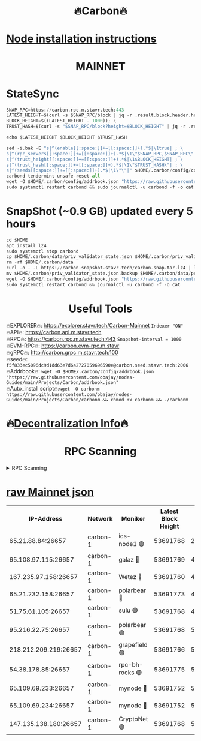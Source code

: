 <h1 align="center"> 🔥Carbon🔥</h1>

[Node installation instructions](https://github.com/obajay/nodes-Guides/tree/main/Projects/Carbon)
=
<h1 align="center"> MAINNET</h1>

# StateSync
```python
SNAP_RPC=https://carbon.rpc.m.stavr.tech:443
LATEST_HEIGHT=$(curl -s $SNAP_RPC/block | jq -r .result.block.header.height); \
BLOCK_HEIGHT=$((LATEST_HEIGHT - 1000)); \
TRUST_HASH=$(curl -s "$SNAP_RPC/block?height=$BLOCK_HEIGHT" | jq -r .result.block_id.hash)

echo $LATEST_HEIGHT $BLOCK_HEIGHT $TRUST_HASH

sed -i.bak -E "s|^(enable[[:space:]]+=[[:space:]]+).*$|\1true| ; \
s|^(rpc_servers[[:space:]]+=[[:space:]]+).*$|\1\"$SNAP_RPC,$SNAP_RPC\"| ; \
s|^(trust_height[[:space:]]+=[[:space:]]+).*$|\1$BLOCK_HEIGHT| ; \
s|^(trust_hash[[:space:]]+=[[:space:]]+).*$|\1\"$TRUST_HASH\"| ; \
s|^(seeds[[:space:]]+=[[:space:]]+).*$|\1\"\"|" $HOME/.carbon/config/config.toml
carbond tendermint unsafe-reset-all
wget -O $HOME/.carbon/config/addrbook.json "https://raw.githubusercontent.com/obajay/nodes-Guides/main/Projects/Carbon/addrbook.json"
sudo systemctl restart carbond && sudo journalctl -u carbond -f -o cat
```
# SnapShot (~0.9 GB) updated every 5 hours
```python
cd $HOME
apt install lz4
sudo systemctl stop carbond
cp $HOME/.carbon/data/priv_validator_state.json $HOME/.carbon/priv_validator_state.json.backup
rm -rf $HOME/.carbon/data
curl -o - -L https://carbon.snapshot.stavr.tech/carbon-snap.tar.lz4 | lz4 -c -d - | tar -x -C $HOME/.carbon --strip-components 2
mv $HOME/.carbon/priv_validator_state.json.backup $HOME/.carbon/data/priv_validator_state.json
wget -O $HOME/.carbon/config/addrbook.json "https://raw.githubusercontent.com/obajay/nodes-Guides/main/Projects/Carbon/addrbook.json"
sudo systemctl restart carbond && journalctl -u carbond -f -o cat
```

 <h1 align="center"> Useful Tools</h1>

🔥EXPLORER🔥:     https://explorer.stavr.tech/Carbon-Mainnet        `Indexer "ON"` \
🔥API🔥:          https://carbon.api.m.stavr.tech \
🔥RPC🔥:          https://carbon.rpc.m.stavr.tech:443              `Snapshot-interval = 1000` \
🔥EVM-RPC🔥:      https://carbon.evm-rpc.m.stavr \
🔥gRPC🔥:         http://carbon.grpc.m.stavr.tech:100 \
🔥seed🔥:      `f5f833ec5096dc9d1dd63e7d6a2727059696590e@carbon.seed.stavr.tech:2006` \
🔥Addrbook🔥:  `wget -O $HOME/.carbon/config/addrbook.json "https://raw.githubusercontent.com/obajay/nodes-Guides/main/Projects/Carbon/addrbook.json"` \
🔥Auto_install script🔥:`wget -O carbonm https://raw.githubusercontent.com/obajay/nodes-Guides/main/Projects/Carbon/carbonm && chmod +x carbonm && ./carbonm`

🔥[Decentralization Info](https://github.com/obajay/StateSync-snapshots/tree/main/Projects/Carbon/Decentralization)🔥
=
<h1 align="center"> RPC Scanning</h1>

<details>
<summary>RPC Scanning</summary>

<h2 align="center"> We scan nodes in real time every 4 hours. And we provide the final result of RPC endpoints.
We cannot influence the operation of these nodes in any way. </h2>


```python
If Voting Power is higher than 0 --> then the Node is a validator of the network and may be subject to attack and be a potential threat to the chain.
```
```python
We marked such validators with a red symbol
```

</details>

[raw Mainnet json](https://rpc-check.carbonm.stavr.tech/carbonm/rpc-carbonm-result.json)
=


<table><tr><th>IP-Address</th><th>Network</th><th>Moniker</th><th>Latest Block Height</th><th>Earliest Block Height</th><th>Catching Up</th><th>Tx Index</th><th>Voting Power</th><th>Scan Time</th></tr><tr><td>65.21.88.84:26657</td><td>carbon-1</td><td>ics-node1 🟢</td><td>53691768</td><td>21164241</td><td>False</td><td>off</td><td>0</td><td>2024-02-15T04:02:37.915432902UTC</td></tr><tr><td>65.108.97.115:26657</td><td>carbon-1</td><td>galaz 🔴</td><td>53691769</td><td>47374001</td><td>False</td><td>on</td><td>11262359261</td><td>2024-02-15T04:02:46.741573714UTC</td></tr><tr><td>167.235.97.158:26657</td><td>carbon-1</td><td>Wetez 🔴</td><td>53691760</td><td>48067570</td><td>False</td><td>on</td><td>1343100434</td><td>2024-02-15T04:02:16.826448542UTC</td></tr><tr><td>65.21.232.158:26657</td><td>carbon-1</td><td>polarbear 🔴</td><td>53691773</td><td>48126001</td><td>False</td><td>on</td><td>10428424234</td><td>2024-02-15T04:02:57.363994059UTC</td></tr><tr><td>51.75.61.105:26657</td><td>carbon-1</td><td>sulu 🟢</td><td>53691768</td><td>48742001</td><td>False</td><td>on</td><td>0</td><td>2024-02-15T04:02:31.055599423UTC</td></tr><tr><td>95.216.22.75:26657</td><td>carbon-1</td><td>polarbear 🟢</td><td>53691768</td><td>52338001</td><td>False</td><td>on</td><td>0</td><td>2024-02-15T04:02:35.481429517UTC</td></tr><tr><td>218.212.209.219:26657</td><td>carbon-1</td><td>grapefield 🟢</td><td>53691766</td><td>52371001</td><td>False</td><td>on</td><td>0</td><td>2024-02-15T04:02:28.661459527UTC</td></tr><tr><td>54.38.178.85:26657</td><td>carbon-1</td><td>rpc-bh-rocks 🟢</td><td>53691775</td><td>53130001</td><td>False</td><td>on</td><td>0</td><td>2024-02-15T04:03:03.830121746UTC</td></tr><tr><td>65.109.69.233:26657</td><td>carbon-1</td><td>mynode 🔴</td><td>53691752</td><td>53160001</td><td>False</td><td>off</td><td>8763564490</td><td>2024-02-15T04:01:57.784831109UTC</td></tr><tr><td>65.109.69.234:26657</td><td>carbon-1</td><td>mynode 🔴</td><td>53691752</td><td>53160001</td><td>False</td><td>off</td><td>12825392856</td><td>2024-02-15T04:01:58.174507946UTC</td></tr><tr><td>147.135.138.180:26657</td><td>carbon-1</td><td>CryptoNet 🟢</td><td>53691768</td><td>53567001</td><td>False</td><td>on</td><td>0</td><td>2024-02-15T04:02:40.274881062UTC</td></tr></table>

